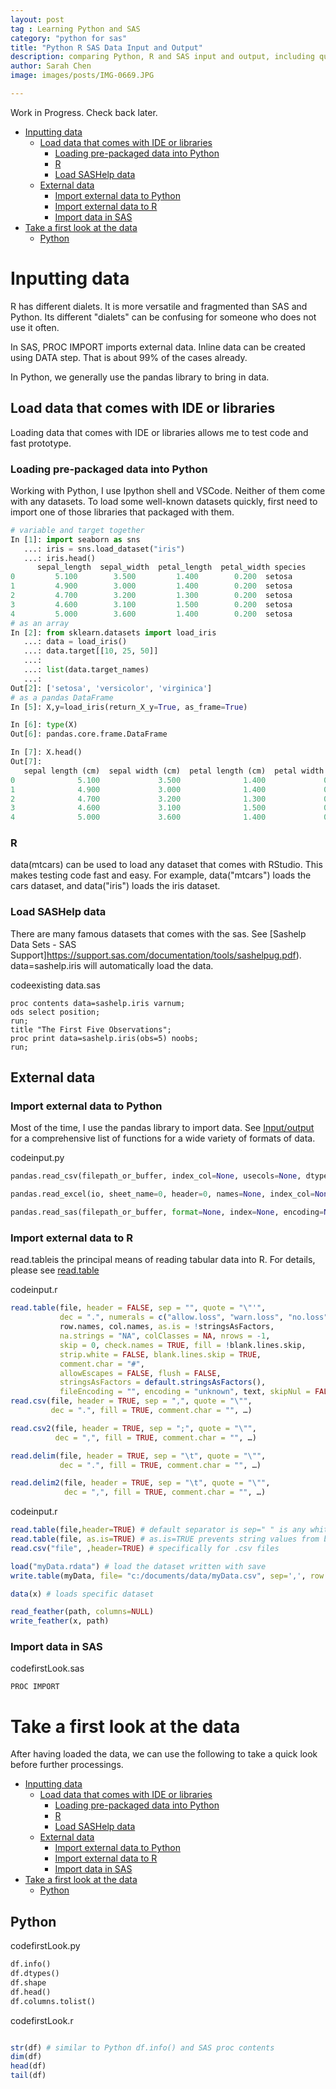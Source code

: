 ```yaml
---
layout: post
tag : Learning Python and SAS
category: "python for sas"
title: "Python R SAS Data Input and Output"
description: comparing Python, R and SAS input and output, including quick loading of prepackaged data
author: Sarah Chen
image: images/posts/IMG-0669.JPG

---
```

Work in Progress.  Check back later. 
- [Inputting data](#inputting-data)
  - [Load data that comes with IDE or libraries](#load-data-that-comes-with-ide-or-libraries)
    - [Loading pre-packaged data into Python](#loading-pre-packaged-data-into-python)
    - [R](#r)
    - [Load SASHelp data](#load-sashelp-data)
  - [External data](#external-data)
    - [Import external data to Python](#import-external-data-to-python)
    - [Import external data to R](#import-external-data-to-r)
    - [Import data in SAS](#import-data-in-sas)
- [Take a first look at the data](#take-a-first-look-at-the-data)
  - [Python](#python)

# Inputting data
R has different dialets.  It is more versatile and fragmented than SAS and Python.  Its different "dialets" can be confusing for someone who does not use it often.  

In SAS, <span class="coding">PROC IMPORT</span> imports external data.  Inline data can be created using <span class="coding">DATA</span> step.  That is about 99% of the cases already.  

In Python, we generally use the pandas library to bring in data. 

## Load data that comes with IDE or libraries
Loading data that comes with IDE or libraries allows me to test code and fast prototype. 

### Loading pre-packaged data into Python
Working with Python, I use Ipython shell and VSCode.  Neither of them come with any datasets. To load some well-known datasets quickly, first need to import one of those libraries that packaged with them. 
```python
# variable and target together
In [1]: import seaborn as sns
   ...: iris = sns.load_dataset("iris")
   ...: iris.head()
      sepal_length  sepal_width  petal_length  petal_width species
0         5.100        3.500         1.400        0.200  setosa
1         4.900        3.000         1.400        0.200  setosa
2         4.700        3.200         1.300        0.200  setosa
3         4.600        3.100         1.500        0.200  setosa
4         5.000        3.600         1.400        0.200  setosa
# as an array
In [2]: from sklearn.datasets import load_iris
   ...: data = load_iris()
   ...: data.target[[10, 25, 50]]
   ...:
   ...: list(data.target_names)
   ...:
Out[2]: ['setosa', 'versicolor', 'virginica']
# as a pandas DataFrame
In [5]: X,y=load_iris(return_X_y=True, as_frame=True)

In [6]: type(X)
Out[6]: pandas.core.frame.DataFrame

In [7]: X.head()
Out[7]:
   sepal length (cm)  sepal width (cm)  petal length (cm)  petal width (cm)
0              5.100             3.500              1.400             0.200
1              4.900             3.000              1.400             0.200
2              4.700             3.200              1.300             0.200
3              4.600             3.100              1.500             0.200
4              5.000             3.600              1.400             0.200
```
### R
<span class="coding">data(mtcars)</span> can be used to load any dataset that comes with RStudio.  This makes testing code fast and easy.  For example, <span class="coding">data("mtcars")</span> loads the cars dataset, and <span class="coding">data("iris")</span> loads the iris dataset. 

### Load SASHelp data
There are many famous datasets that comes with the sas. See [Sashelp Data Sets - SAS Support]https://support.sas.com/documentation/tools/sashelpug.pdf).  <span class="coding">data=sashelp.iris </span> will automatically load the data. 
<div class="code-head"><span>code</span>existing data.sas</div>

```sas
proc contents data=sashelp.iris varnum;
ods select position;
run;
title "The First Five Observations";
proc print data=sashelp.iris(obs=5) noobs;
run;

```

## External data
### Import external data to Python
Most of the time, I use the pandas library to import data.  See [Input/output](https://pandas.pydata.org/docs/reference/io.html) for a comprehensive list of functions for a wide variety of formats of data. 

<div class="code-head"><span>code</span>input.py</div>

```python
pandas.read_csv(filepath_or_buffer, index_col=None, usecols=None, dtype=None, engine=None, converters=None, true_values=None, skipinitialspace=False, skiprows=None, skipfooter=0, nrows=None, na_values=None, keep_default_na=True, skip_blank_lines=True, parse_dates=False, infer_datetime_format=False, keep_date_col=False, date_parser=None, dayfirst=False,  thousands=None, decimal='.',  encoding=None,  low_memory=True, float_precision=None)

pandas.read_excel(io, sheet_name=0, header=0, names=None, index_col=None, usecols=None, dtype=None,  true_values=None, false_values=None, skiprows=None, nrows=None, na_values=None, keep_default_na=True, na_filter=True, verbose=False, parse_dates=False, date_parser=None, thousands=None, comment=None, skipfooter=0, convert_float=None, mangle_dupe_cols=True, storage_options=None)

pandas.read_sas(filepath_or_buffer, format=None, index=None, encoding=None, chunksize=None, iterator=False)
```
### Import external data to R
<span class="coding">read.table</span>is the principal means of reading tabular data into R. For details, please see [read.table](https://www.rdocumentation.org/packages/utils/versions/3.6.2/topics/read.table)

<div class="code-head"><span>code</span>input.r</div>

```r
read.table(file, header = FALSE, sep = "", quote = "\"'",
           dec = ".", numerals = c("allow.loss", "warn.loss", "no.loss"),
           row.names, col.names, as.is = !stringsAsFactors,
           na.strings = "NA", colClasses = NA, nrows = -1,
           skip = 0, check.names = TRUE, fill = !blank.lines.skip,
           strip.white = FALSE, blank.lines.skip = TRUE,
           comment.char = "#",
           allowEscapes = FALSE, flush = FALSE,
           stringsAsFactors = default.stringsAsFactors(),
           fileEncoding = "", encoding = "unknown", text, skipNul = FALSE)
read.csv(file, header = TRUE, sep = ",", quote = "\"",
         dec = ".", fill = TRUE, comment.char = "", …)

read.csv2(file, header = TRUE, sep = ";", quote = "\"",
          dec = ",", fill = TRUE, comment.char = "", …)

read.delim(file, header = TRUE, sep = "\t", quote = "\"",
           dec = ".", fill = TRUE, comment.char = "", …)

read.delim2(file, header = TRUE, sep = "\t", quote = "\"",
            dec = ",", fill = TRUE, comment.char = "", …)
```

<div class="code-head"><span>code</span>input.r</div>

```r
read.table(file,header=TRUE) # default separator is sep=" " is any white space
read.table(file, as.is=TRUE) # as.is=TRUE prevents string values from being converted to factors
read.csv("file", ,header=TRUE) # specifically for .csv files

load("myData.rdata") # load the dataset written with save
write.table(myData, file= "c:/documents/data/myData.csv", sep=',', row.names=F)

data(x) # loads specific dataset

read_feather(path, columns=NULL)
write_feather(x, path)
```
### Import data in SAS
<div class="code-head"><span>code</span>firstLook.sas</div>

```sas
PROC IMPORT 
```

# Take a first look at the data

After having loaded the data, we can use the following to take a quick look before further processings.
- [Inputting data](#inputting-data)
  - [Load data that comes with IDE or libraries](#load-data-that-comes-with-ide-or-libraries)
    - [Loading pre-packaged data into Python](#loading-pre-packaged-data-into-python)
    - [R](#r)
    - [Load SASHelp data](#load-sashelp-data)
  - [External data](#external-data)
    - [Import external data to Python](#import-external-data-to-python)
    - [Import external data to R](#import-external-data-to-r)
    - [Import data in SAS](#import-data-in-sas)
- [Take a first look at the data](#take-a-first-look-at-the-data)
  - [Python](#python)
## Python

<div class="code-head"><span>code</span>firstLook.py</div>

```python
df.info()
df.dtypes()
df.shape
df.head()
df.columns.tolist()
```

<div class="code-head"><span>code</span>firstLook.r</div>

```r

str(df) # similar to Python df.info() and SAS proc contents
dim(df)
head(df)
tail(df)
```